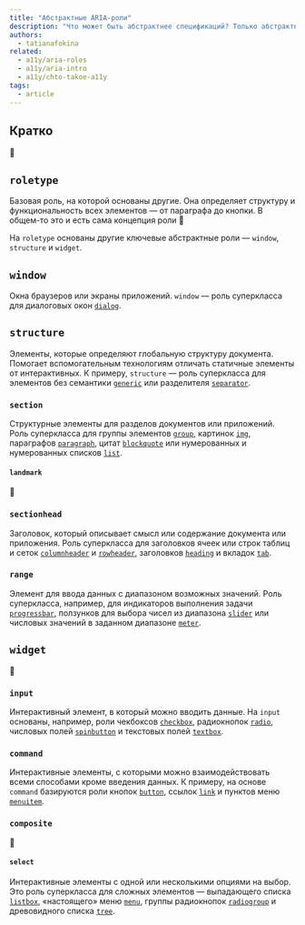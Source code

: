 ```yaml
---
title: "Абстрактные ARIA-роли"
description: "Что может быть абстрактнее спецификаций? Только абстрактные роли."
authors:
  - tatianafokina
related:
  - a11y/aria-roles
  - a11y/aria-intro
  - a11y/chto-takoe-a11y
tags:
  - article
---
```


## Кратко

🚧

## `roletype`

Базовая роль, на которой основаны другие. Она определяет структуру и функциональность всех элементов — от параграфа до кнопки. В общем-то это и есть сама концепция роли 👾

На `roletype` основаны другие ключевые абстрактные роли — `window`, `structure` и `widget`.

## `window`

Окна браузеров или экраны приложений. `window` — роль суперкласса для диалоговых окон [`dialog`](/a11y/role-dialog/).

## `structure`

Элементы, которые определяют глобальную структуру документа. Помогает вспомогательным технологиям отличать статичные элементы от интерактивных. К примеру, `structure` — роль суперкласса для элементов без семантики [`generic`](/a11y/role-generic/) или разделителя [`separator`](/a11y/role-separator/).

### `section`

Структурные элементы для разделов документов или приложений. Роль суперкласса для группы элементов [`group`](/a11y/role-group/), картинок [`img`](/a11y/role-img-image/), параграфов [`paragraph`](/a11y/role-paragraph/), цитат [`blockquote`](/a11y/role-blockquote/) или нумерованных и нумерованных списков [`list`](/a11y/role-list/).

#### `landmark`

🚧

### `sectionhead`

Заголовок, который описывает смысл или содержание документа или приложения. Роль суперкласса для заголовков ячеек или строк таблиц и сеток [`columnheader`](/a11y/role-columnheader/) и [`rowheader`](/a11y/role-rowheader/), заголовков [`heading`](/a11y/role-heading/) и вкладок [`tab`](/a11y/role-tab/).

### `range`

Элемент для ввода данных с диапазоном возможных значений. Роль суперкласса, например, для индикаторов выполнения задачи [`progressbar`](/a11y/role-progressbar/), ползунков для выбора чисел из диапазона [`slider`](/a11y/role-slider/) или числовых значений в заданном диапазоне [`meter`](/a11y/role-meter/).

## `widget`

🚧

### `input`

Интерактивный элемент, в который можно вводить данные. На `input` основаны, например, роли чекбоксов [`checkbox`](/a11y/role-checkbox/), радиокнопок [`radio`](/a11y/role-radio/), числовых полей [`spinbutton`](/a11y/role-spinbutton/) и текстовых полей [`textbox`](/a11y/role-textbox/).

### `command`

Интерактивные элементы, с которыми можно взаимодействовать всеми способами кроме введения данных. К примеру, на основе `command` базируются роли кнопок [`button`](/a11y/role-button/), ссылок [`link`](/a11y/role-link/) и пунктов меню [`menuitem`](/a11y/role-menuitem/).

### `composite`

🚧

#### `select`

Интерактивные элементы с одной или несколькими опциями на выбор. Это роль суперкласса для сложных элементов — выпадающего списка [`listbox`](/a11y/role-listbox/), «настоящего» меню [`menu`](/a11y/role-menu/), группы радиокнопок [`radiogroup`](/a11y/role-radiogroup/) и древовидного списка [`tree`](/a11y/role-tree/).
